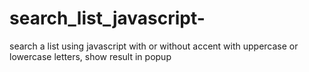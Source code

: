 # search_list_javascript-
 search a list using javascript with or without accent with uppercase or lowercase letters, show result in popup
